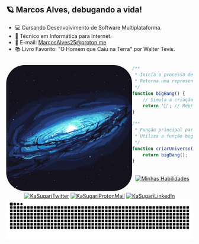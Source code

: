 ## 🪐 Marcos Alves, debugando a vida! 


- 💻 Cursando Desenvolvimento de Software Multiplataforma.
- 📓 Técnico em Informática para Internet.
- 📧 E-mail: MarcosAlves25@proton.me
- 📚 Livro Favorito: "O Homem que Caiu na Terra" por Walter Tevis.

##

  <a href="https://github.com/MarcosAlves90">
    <img align="left" alt="KaSugari" width="340px" style="border-radius:50px;" src="universe_image.png">
  </a>


```javascript
/**
 * Inicia o processo de criação do universo.
 * Retorna uma representação simbólica do universo.
 */
function bigBang() {
    // Simula a criação do universo
    return '🌌'; // Representa o universo
}
```

```javascript
/**
 * Função principal para criar um novo universo.
 * Utiliza a função bigBang para iniciar a criação.
 */
function criarUniverso() {
    return bigBang();
}
```

<div align="center"><br>
  <a href="https://github.com/MarcosAlves90">
    <img src="https://skillicons.dev/icons?i=ps,ai,figma,vscode,git,java,php,js,react,vite,py,html,css,scss,bootstrap" alt="Minhas Habilidades">
  </a>
</div>

##

<div align="center">
  <a href="https://twitter.com/yellowpinguim" target="_blank"> <img alt ="KaSugariTwitter" src="https://img.shields.io/badge/Twitter-1DA1F2?style=for-the-badge&logo=twitter&logoColor=white"></img></a>
  <a href="mailto:MarcosAlves25@proton.me" target="_blank"> <img alt ="KaSugariProtonMail" src="https://img.shields.io/badge/ProtonMail-8B89CC?style=for-the-badge&logo=protonmail&logoColor=white"></img></a>
  <a href="https://www.linkedin.com/in/marcosalveslopesjunior" target="_blank"> <img alt ="KaSugariLinkedIn" src="https://img.shields.io/badge/LinkedIn-0077B5?style=for-the-badge&logo=linkedin&logoColor=white"></img></a>
</div>

<picture>
  <source media="(prefers-color-scheme: dark)" srcset="https://raw.githubusercontent.com/MarcosAlves90/MarcosAlves90/output/github-contribution-grid-snake-dark.svg">
  <img alt="github contribution grid snake animation" src="https://raw.githubusercontent.com/MarcosAlves90/MarcosAlves90/output/github-contribution-grid-snake-dark.svg">
</picture>
